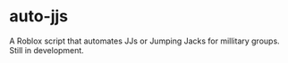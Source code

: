# auto-jjs
A Roblox script that automates JJs or Jumping Jacks for millitary groups.
Still in development.
